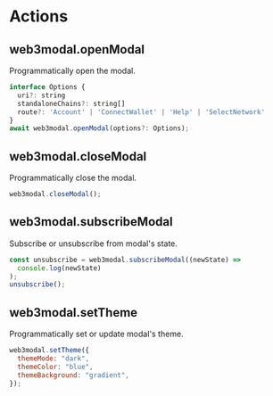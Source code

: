 # Actions

## web3modal.openModal

Programmatically open the modal.

```js
interface Options {
  uri?: string
  standaloneChains?: string[]
  route?: 'Account' | 'ConnectWallet' | 'Help' | 'SelectNetwork'
}
await web3modal.openModal(options?: Options);
```

## web3modal.closeModal

Programmatically close the modal.

```js
web3modal.closeModal();
```

## web3modal.subscribeModal

Subscribe or unsubscribe from modal's state.

```js
const unsubscribe = web3modal.subscribeModal((newState) =>
  console.log(newState)
);
unsubscribe();
```

## web3modal.setTheme

Programmatically set or update modal's theme.

```js
web3modal.setTheme({
  themeMode: "dark",
  themeColor: "blue",
  themeBackground: "gradient",
});
```
